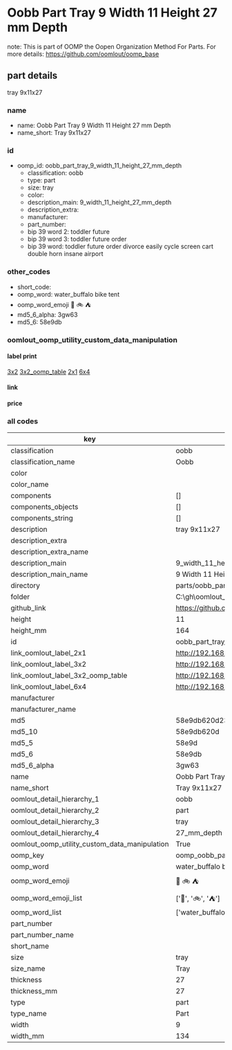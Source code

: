 # Oobb Part Tray 9 Width 11 Height 27 mm Depth  

note: This is part of OOMP the Oopen Organization Method For Parts. For more details: https://github.com/oomlout/oomp_base

##  part details
  



tray 9x11x27



### name
* name: Oobb Part Tray 9 Width 11 Height 27 mm Depth
* name_short: Tray 9x11x27 
### id
* oomp_id: oobb_part_tray_9_width_11_height_27_mm_depth
  * classification: oobb
  * type: part
  * size: tray
  * color: 
  * description_main: 9_width_11_height_27_mm_depth
  * description_extra: 
  * manufacturer: 
  * part_number: 
  * bip 39 word 2: toddler future
  * bip 39 word 3: toddler future order
  * bip 39 word: toddler future order divorce easily cycle screen cart double horn insane airport

### other_codes
* short_code: 
* oomp_word: water_buffalo bike tent
* oomp_word_emoji :water_buffalo: :bike: :tent:
* md5_6_alpha: 3gw63
* md5_6: 58e9db






### oomlout_oomp_utility_custom_data_manipulation
#### label print
[3x2](http://192.168.1.245:1112/?label=oomp%203gw63)
[3x2_oomp_table](http://192.168.1.108:1112/?label=oomp%203gw63)
[2x1](http://192.168.1.242:1112/?label=oomp%203gw63)
[6x4](http://192.168.1.55:1112/?label=oomp%203gw63)    

#### link

                              

#### price







### all codes 
| key | value |  
| --- | --- |  
| classification | oobb |  
| classification_name | Oobb |  
| color |  |  
| color_name |  |  
| components | [] |  
| components_objects | [] |  
| components_string | [] |  
| description | tray 9x11x27 |  
| description_extra |  |  
| description_extra_name |  |  
| description_main | 9_width_11_height_27_mm_depth |  
| description_main_name | 9 Width 11 Height 27 mm Depth |  
| directory | parts/oobb_part_tray_9_width_11_height_27_mm_depth |  
| folder | C:\gh\oomlout_oobb_version_4_generated_parts\parts\oobb_part_tray_9_width_11_height_27_mm_depth |  
| github_link | https://github.com/oomlout/oomlout_oomp_part_src/tree/main/parts/oobb_part_tray_9_width_11_height_27_mm_depth |  
| height | 11 |  
| height_mm | 164 |  
| id | oobb_part_tray_9_width_11_height_27_mm_depth |  
| link_oomlout_label_2x1 | http://192.168.1.242:1112/?label=oomp%203gw63 |  
| link_oomlout_label_3x2 | http://192.168.1.245:1112/?label=oomp%203gw63 |  
| link_oomlout_label_3x2_oomp_table | http://192.168.1.108:1112/?label=oomp%203gw63 |  
| link_oomlout_label_6x4 | http://192.168.1.55:1112/?label=oomp%203gw63 |  
| manufacturer |  |  
| manufacturer_name |  |  
| md5 | 58e9db620d231830db22c4013857a71b |  
| md5_10 | 58e9db620d |  
| md5_5 | 58e9d |  
| md5_6 | 58e9db |  
| md5_6_alpha | 3gw63 |  
| name | Oobb Part Tray 9 Width 11 Height 27 mm Depth |  
| name_short | Tray 9x11x27  |  
| oomlout_detail_hierarchy_1 | oobb |  
| oomlout_detail_hierarchy_2 | part |  
| oomlout_detail_hierarchy_3 | tray |  
| oomlout_detail_hierarchy_4 | 27_mm_depth |  
| oomlout_oomp_utility_custom_data_manipulation | True |  
| oomp_key | oomp_oobb_part_tray_9_width_11_height_27_mm_depth |  
| oomp_word | water_buffalo bike tent |  
| oomp_word_emoji | :water_buffalo: :bike: :tent: |  
| oomp_word_emoji_list | [':water_buffalo:', ':bike:', ':tent:'] |  
| oomp_word_list | ['water_buffalo', 'bike', 'tent'] |  
| part_number |  |  
| part_number_name |  |  
| short_name |  |  
| size | tray |  
| size_name | Tray |  
| thickness | 27 |  
| thickness_mm | 27 |  
| type | part |  
| type_name | Part |  
| width | 9 |  
| width_mm | 134 |  

